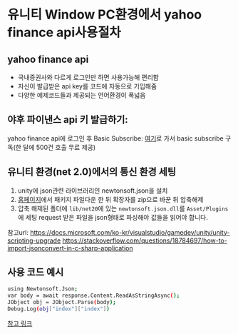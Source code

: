 # 유니티 Window PC환경에서 yahoo finance api사용절차

## yahoo finance api
* 국내증권사와 다르게 로그인만 하면 사용가능해 편리함
* 자신이 발급받은 api key를 코드에 자동으로 기입해줌
* 다양한 예제코드들과 제공되는 언어환경이 폭넓음

## 야후 파이낸스 api 키 발급하기:
yahoo finance api에 로그인 후 Basic Subscribe: [여기](https://rapidapi.com/apidojo/api/yahoo-finance1)로 가서 basic subscribe 구독(한 달에 500건 호출 무료 제공)
  
## 유니티 환경(net 2.0)에서의 통신 환경 세팅
1. unity에 json관련 라이브러리인 newtonsoft.json을 설치 
2. [홈페이지]()에서 패키지 파일다운 한 뒤 확장자를 zip으로 바꾼 뒤 압축해제
3. 압축 해제된 폴더에 `lib/net20`에 있는 `newtonsoft.json.dll`를 `Asset/Plugins`에 세팅
request 받은 파일을 json형태로 파싱해야 값들을 읽어야 합니다.

참고url:
https://docs.microsoft.com/ko-kr/visualstudio/gamedev/unity/unity-scripting-upgrade
https://stackoverflow.com/questions/18784697/how-to-import-jsonconvert-in-c-sharp-application

## 사용 코드 예시
```bash
using Newtonsoft.Json; 
var body = await response.Content.ReadAsStringAsync();
JObject obj = JObject.Parse(body);
Debug.Log(obj["index"]["index"])
```
[참고 링크](https://stackoverflow.com/questions/39468096/how-can-i-parse-json-string-from-httpclient)
